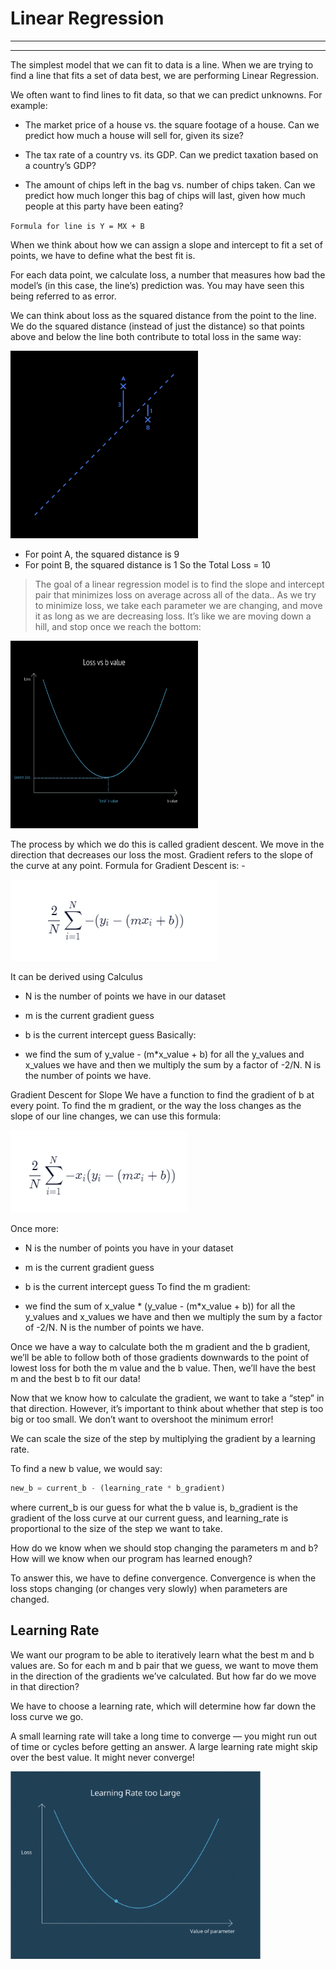 # Linear Regression 
--- 
---
The simplest model that we can fit to data is a line. When we are trying to find a line that fits a set of data best, we are performing Linear Regression.

We often want to find lines to fit data, so that we can predict unknowns. For example:

* The market price of a house vs. the square footage of a house. Can we predict how much a house will sell for, given its size?
  
* The tax rate of a country vs. its GDP. Can we predict taxation based on a country’s GDP?
  
* The amount of chips left in the bag vs. number of chips taken. Can we predict how much longer this bag of chips will last, given how much people at this party have been eating?

`Formula for line is Y = MX + B`

When we think about how we can assign a slope and intercept to fit a set of points, we have to define what the best fit is.

For each data point, we calculate loss, a number that measures how bad the model’s (in this case, the line’s) prediction was. You may have seen this being referred to as error.

We can think about loss as the squared distance from the point to the line. We do the squared distance (instead of just the distance) so that points above and below the line both contribute to total loss in the same way:

<img src="2021-07-02-04-02-50.png" width="300" height="300" /> 

* For point A, the squared distance is 9
* For point B, the squared distance is 1
So the Total Loss = 10

> The goal of a linear regression model is to find the slope and intercept pair that minimizes loss on average across all of the data..
As we try to minimize loss, we take each parameter we are changing, and move it as long as we are decreasing loss. It’s like we are moving down a hill, and stop once we reach the bottom:

<img src="2021-07-02-04-09-35.png" width="300" height="300" /> 

The process by which we do this is called gradient descent. We move in the direction that decreases our loss the most. Gradient refers to the slope of the curve at any point. 
Formula for Gradient Descent is: - 

![](2021-07-02-04-22-12.png)

It can be derived using Calculus
* N is the number of points we have in our dataset
* m is the current gradient guess
* b is the current intercept guess
Basically:

* we find the sum of y_value - (m*x_value + b) for all the y_values and x_values we have
  and then we multiply the sum by a factor of -2/N. N is the number of points we have.

Gradient Descent for Slope
We have a function to find the gradient of b at every point. To find the m gradient, or the way the loss changes as the slope of our line changes, we can use this formula:

![](2021-07-02-04-49-36.png)

Once more:

* N is the number of points you have in your dataset 
* m is the current gradient guess
* b is the current intercept guess
To find the m gradient:

* we find the sum of x_value * (y_value - (m*x_value + b)) for all the y_values and x_values we have
  and then we multiply the sum by a factor of -2/N. N is the number of points we have.

Once we have a way to calculate both the m gradient and the b gradient, we’ll be able to follow both of those gradients downwards to the point of lowest loss for both the m value and the b value. Then, we’ll have the best m and the best b to fit our data!

Now that we know how to calculate the gradient, we want to take a “step” in that direction. However, it’s important to think about whether that step is too big or too small. We don’t want to overshoot the minimum error!

We can scale the size of the step by multiplying the gradient by a learning rate.

To find a new b value, we would say:

```python
new_b = current_b - (learning_rate * b_gradient)
```
where current_b is our guess for what the b value is, b_gradient is the gradient of the loss curve at our current guess, and learning_rate is proportional to the size of the step we want to take.
 
How do we know when we should stop changing the parameters m and b? How will we know when our program has learned enough?

To answer this, we have to define convergence. Convergence is when the loss stops changing (or changes very slowly) when parameters are changed.

## Learning Rate 
We want our program to be able to iteratively learn what the best m and b values are. So for each m and b pair that we guess, we want to move them in the direction of the gradients we’ve calculated. But how far do we move in that direction?

We have to choose a learning rate, which will determine how far down the loss curve we go.

A small learning rate will take a long time to converge — you might run out of time or cycles before getting an answer. A large learning rate might skip over the best value. It might never converge!

<img src="Linear_regression_gif_2.gif" width="400" height="300" />

